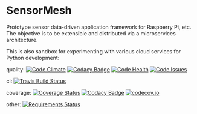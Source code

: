 # SensorMesh
Prototype sensor data-driven application framework for Raspberry Pi, etc. The objective is to be extensible and distributed via a microservices architecture.

This is also sandbox for experimenting with various cloud services for Python development:

quality: [![Code Climate](https://codeclimate.com/github/Nzbuu/SensorMesh.py/badges/gpa.svg)](https://codeclimate.com/github/Nzbuu/SensorMesh.py)
[![Codacy Badge](https://api.codacy.com/project/badge/grade/7088f7d2e2fe4ae59af9bccfc5ca6634)](https://www.codacy.com/app/james_18/SensorMesh-py)
[![Code Health](https://landscape.io/github/Nzbuu/SensorMesh.py/master/landscape.svg?style=flat)](https://landscape.io/github/Nzbuu/SensorMesh.py/master)
[![Code Issues](https://www.quantifiedcode.com/api/v1/project/1b40bd998deb40c091e8c203b85ea3b1/badge.svg)](https://www.quantifiedcode.com/app/project/1b40bd998deb40c091e8c203b85ea3b1)

ci: [![Travis Build Status](https://travis-ci.org/Nzbuu/SensorMesh.py.svg?branch=master)](https://travis-ci.org/Nzbuu/SensorMesh.py)

coverage: [![Coverage Status](https://coveralls.io/repos/Nzbuu/SensorMesh.py/badge.svg?branch=master&service=github)](https://coveralls.io/github/Nzbuu/SensorMesh.py?branch=master)
[![Codacy Badge](https://api.codacy.com/project/badge/coverage/7088f7d2e2fe4ae59af9bccfc5ca6634)](https://www.codacy.com/app/james_18/SensorMesh-py)
[![codecov.io](http://codecov.io/github/Nzbuu/SensorMesh.py/coverage.svg?branch=master)](http://codecov.io/github/Nzbuu/SensorMesh.py?branch=master)

other: [![Requirements Status](https://requires.io/github/Nzbuu/SensorMesh.py/requirements.svg?branch=master)](https://requires.io/github/Nzbuu/SensorMesh.py/requirements/?branch=master)
